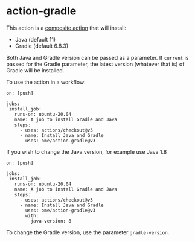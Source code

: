 # action-gradle

This action is a [composite action](https://docs.github.com/en/actions/creating-actions/creating-a-composite-action)
that will install:
 - Java (default 11)
 - Gradle (default 6.8.3)

Both Java and Gradle version can be passed as a parameter.
If ``current`` is passed for the Gradle parameter, the latest version (whatever that is) of Gradle will be installed.

 To use the action in a workflow:

 ```
on: [push]

jobs:
  install_job:
    runs-on: ubuntu-20.04
    name: A job to install Gradle and Java
    steps:
      - uses: actions/checkout@v3
      - name: Install Java and Gradle
        uses: ome/action-gradle@v3
 ```

If you wish to change the Java version, for example use Java 1.8

 ```
on: [push]

jobs:
  install_job:
    runs-on: ubuntu-20.04
    name: A job to install Gradle and Java
    steps:
      - uses: actions/checkout@v3
      - name: Install Java and Gradle
        uses: ome/action-gradle@v3
        with:
          java-version: 8
 ```

 To change the Gradle version, use the parameter ``gradle-version``.

